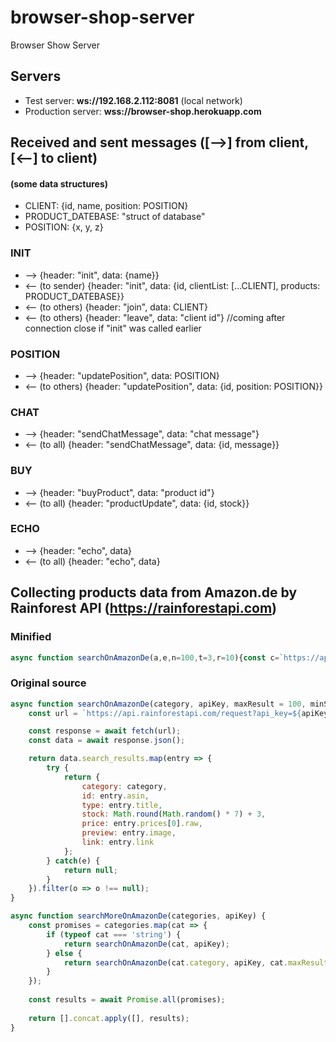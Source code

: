 # browser-shop-server
Browser Show Server

## Servers
* Test server: **ws://192.168.2.112:8081** (local network)
* Production server: **wss://browser-shop.herokuapp.com**

## Received and sent messages ([-->] from client, [<--] to client)

#### (some data structures)

* CLIENT: {id, name, position: POSITION}
* PRODUCT_DATEBASE: "struct of database"
* POSITION: {x, y, z}

### INIT
* --> {header: "init", data: {name}}
* <-- (to sender) {header: "init", data: {id, clientList: [...CLIENT], products: PRODUCT_DATEBASE}}
* <-- (to others) {header: "join", data: CLIENT}
* <-- (to others) {header: "leave", data: "client id"} //coming after connection close if "init" was called earlier

### POSITION
* --> {header: "updatePosition", data: POSITION}
* <-- (to others) {header: "updatePosition", data: {id, position: POSITION}}

### CHAT
* --> {header: "sendChatMessage", data: "chat message"}
* <-- (to all) {header: "sendChatMessage", data: {id, message}}

### BUY
* --> {header: "buyProduct", data: "product id"}
* <-- (to all) {header: "productUpdate", data: {id, stock}}

### ECHO
* --> {header: "echo", data}
* <-- (to all) {header: "echo", data}

## Collecting products data from Amazon.de by Rainforest API (https://rainforestapi.com)
### Minified
```javascript
async function searchOnAmazonDe(a,e,n=100,t=3,r=10){const c=`https://api.rainforestapi.com/request?api_key=${e}&type=search&amazon_domain=amazon.de&search_term=${a.split(" ").join("+")}&language=en_US`,o=await fetch(c);return(await o.json()).search_results.map(e=>{try{return{category:a,id:e.asin,type:e.title,stock:Math.round(7*Math.random())+3,price:e.prices[0].raw,preview:e.image,link:e.link}}catch(a){return null}}).filter(a=>null!==a)}async function searchMoreOnAmazonDe(a,e){const n=a.map(a=>"string"==typeof a?searchOnAmazonDe(a,e):searchOnAmazonDe(a.category,e,a.maxResult,a.minStock,a.maxStock)),t=await Promise.all(n);return[].concat.apply([],t)}
```
### Original source
```javascript
async function searchOnAmazonDe(category, apiKey, maxResult = 100, minStock = 3, maxStock = 10) {
    const url = `https://api.rainforestapi.com/request?api_key=${apiKey}&type=search&amazon_domain=amazon.de&search_term=${category.split(' ').join('+')}&language=en_US`;

    const response = await fetch(url);
    const data = await response.json();

    return data.search_results.map(entry => {
		try {
			return {
				category: category,
				id: entry.asin,
				type: entry.title,
				stock: Math.round(Math.random() * 7) + 3,
				price: entry.prices[0].raw,
				preview: entry.image,
				link: entry.link
			};
		} catch(e) {
			return null;
		}
    }).filter(o => o !== null);
}
```
```javascript
async function searchMoreOnAmazonDe(categories, apiKey) {
    const promises = categories.map(cat => {
		if (typeof cat === 'string') {
			return searchOnAmazonDe(cat, apiKey);
		} else {
			return searchOnAmazonDe(cat.category, apiKey, cat.maxResult, cat.minStock, cat.maxStock);
		}
	});
	
	const results = await Promise.all(promises);
	
	return [].concat.apply([], results);
}
```
